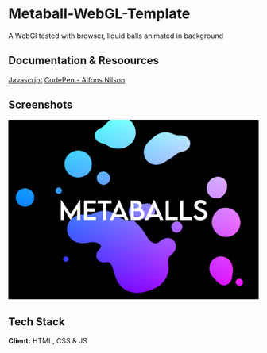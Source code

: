 # Metaball-WebGL-Template
A WebGl tested with browser, liquid balls animated in background

## Documentation & Resoources

[Javascript](https://developer.mozilla.org/fr/docs/Web/JavaScript)
[CodePen - Alfons Nilson]([https://developer.mozilla.org/fr/docs/Web/JavaScript](https://codepen.io/TC5550/pen/WNNWoaO))

## Screenshots

![App Screenshot](https://github.com/jkm243/Metaball-WebGL-Template/blob/40f2d67be47d172e511328bf7615caf0d9dbc891/image.png)

## Tech Stack

**Client:** HTML, CSS & JS
